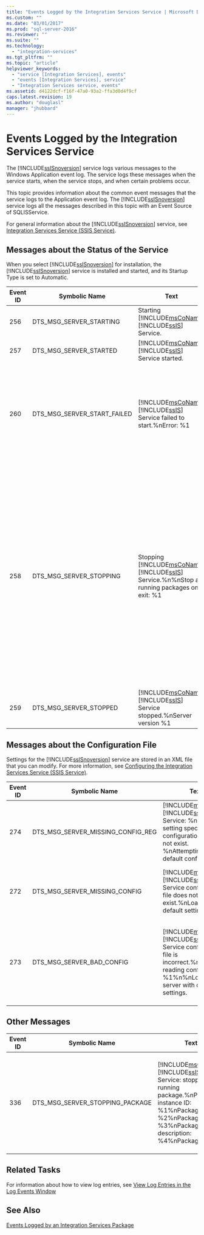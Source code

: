 ```yaml
---
title: "Events Logged by the Integration Services Service | Microsoft Docs"
ms.custom: ""
ms.date: "03/01/2017"
ms.prod: "sql-server-2016"
ms.reviewer: ""
ms.suite: ""
ms.technology: 
  - "integration-services"
ms.tgt_pltfrm: ""
ms.topic: "article"
helpviewer_keywords: 
  - "service [Integration Services], events"
  - "events [Integration Services], service"
  - "Integration Services service, events"
ms.assetid: d4122dcf-f16f-47a0-93a2-ffa3d0d4f9cf
caps.latest.revision: 19
ms.author: "douglasl"
manager: "jhubbard"
---
```

# Events Logged by the Integration Services Service
  The [!INCLUDE[ssISnoversion](../../a9notintoc/includes/ssisnoversion-md.md)] service logs various messages to the Windows Application event log. The service logs these messages when the service starts, when the service stops, and when certain problems occur.  
  
 This topic provides information about the common event messages that the service logs to the Application event log. The [!INCLUDE[ssISnoversion](../../a9notintoc/includes/ssisnoversion-md.md)] service logs all the messages described in this topic with an Event Source of SQLISService.  
  
 For general information about the [!INCLUDE[ssISnoversion](../../a9notintoc/includes/ssisnoversion-md.md)] service, see [Integration Services Service &#40;SSIS Service&#41;](../../integration-services/service/integration-services-service-ssis-service.md).  
  
## Messages about the Status of the Service  
 When you select [!INCLUDE[ssISnoversion](../../a9notintoc/includes/ssisnoversion-md.md)] for installation, the [!INCLUDE[ssISnoversion](../../a9notintoc/includes/ssisnoversion-md.md)] service is installed and started, and its Startup Type is set to Automatic.  
  
|Event ID|Symbolic Name|Text|Notes|  
|--------------|-------------------|----------|-----------|  
|256|DTS_MSG_SERVER_STARTING|Starting [!INCLUDE[msCoName](../../a9notintoc/includes/msconame-md.md)] [!INCLUDE[ssIS](../../a9retired/includes/ssis-md.md)] Service.|The service is about to start.|  
|257|DTS_MSG_SERVER_STARTED|[!INCLUDE[msCoName](../../a9notintoc/includes/msconame-md.md)] [!INCLUDE[ssIS](../../a9retired/includes/ssis-md.md)] Service started.|The service started.|  
|260|DTS_MSG_SERVER_START_FAILED|[!INCLUDE[msCoName](../../a9notintoc/includes/msconame-md.md)] [!INCLUDE[ssIS](../../a9retired/includes/ssis-md.md)] Service failed to start.%nError: %1|The service was not able to start. This inability to start might be the result of a damaged installation or an inappropriate service account.|  
|258|DTS_MSG_SERVER_STOPPING|Stopping [!INCLUDE[msCoName](../../a9notintoc/includes/msconame-md.md)] [!INCLUDE[ssIS](../../a9retired/includes/ssis-md.md)] Service.%n%nStop all running packages on exit: %1|The service is stopping, and if you configure the service to do this, will stop all running packages. You can set a true or false value in the configuration file that determines whether the service stops running packages when the service itself stops. The message for this event includes the value of this setting.|  
|259|DTS_MSG_SERVER_STOPPED|[!INCLUDE[msCoName](../../a9notintoc/includes/msconame-md.md)] [!INCLUDE[ssIS](../../a9retired/includes/ssis-md.md)] Service stopped.%nServer version %1|The service stopped.|  
  
## Messages about the Configuration File  
 Settings for the [!INCLUDE[ssISnoversion](../../a9notintoc/includes/ssisnoversion-md.md)] service are stored in an XML file that you can modify. For more information, see [Configuring the Integration Services Service &#40;SSIS Service&#41;](../../integration-services/service/configuring-the-integration-services-service-ssis-service.md).  
  
|Event ID|Symbolic Name|Text|Notes|  
|--------------|-------------------|----------|-----------|  
|274|DTS_MSG_SERVER_MISSING_CONFIG_REG|[!INCLUDE[msCoName](../../a9notintoc/includes/msconame-md.md)] [!INCLUDE[ssIS](../../a9retired/includes/ssis-md.md)] Service: %nRegistry setting specifying configuration file does not exist. %nAttempting to load default config file.|The Registry entry that contains the path of the configuration file does not exist or is empty.|  
|272|DTS_MSG_SERVER_MISSING_CONFIG|[!INCLUDE[msCoName](../../a9notintoc/includes/msconame-md.md)] [!INCLUDE[ssIS](../../a9retired/includes/ssis-md.md)] Service configuration file does not exist.%nLoading with default settings.|The configuration file itself does not exist at the specified location.|  
|273|DTS_MSG_SERVER_BAD_CONFIG|[!INCLUDE[msCoName](../../a9notintoc/includes/msconame-md.md)] [!INCLUDE[ssIS](../../a9retired/includes/ssis-md.md)] Service configuration file is incorrect.%nError reading config file: %1%n%nLoading server with default settings.|The configuration file could not be read or is not valid. This error might be the result of an XML syntax error in the file.|  
  
## Other Messages  
  
|Event ID|Symbolic Name|Text|Notes|  
|--------------|-------------------|----------|-----------|  
|336|DTS_MSG_SERVER_STOPPING_PACKAGE|[!INCLUDE[msCoName](../../a9notintoc/includes/msconame-md.md)] [!INCLUDE[ssIS](../../a9retired/includes/ssis-md.md)] Service: stopping running package.%nPackage instance ID: %1%nPackage ID: %2%nPackage name: %3%nPackage description: %4%nPackage|The service is trying to stop a running package. You can monitor and stop running packages in [!INCLUDE[ssManStudio](../../a9notintoc/includes/ssmanstudio-md.md)]. For information about how to manage packages in [!INCLUDE[ssManStudio](../../a9notintoc/includes/ssmanstudio-md.md)], see [Package Management &#40;SSIS Service&#41;](../../integration-services/service/package-management-ssis-service.md).|  
  
## Related Tasks  
 For information about how to view log entries, see [View Log Entries in the Log Events Window](../../integration-services/performance/view-log-entries-in-the-log-events-window.md)  
  
## See Also  
 [Events Logged by an Integration Services Package](../../integration-services/performance/events-logged-by-an-integration-services-package.md)  
  
  
